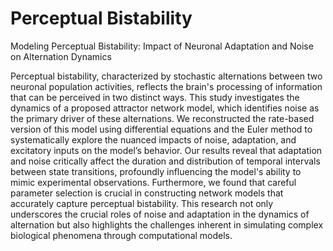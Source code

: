 # Perceptual Bistability
Modeling Perceptual Bistability: Impact of Neuronal Adaptation and Noise on Alternation Dynamics

Perceptual bistability, characterized by stochastic alternations between two neuronal population activities, reflects the brain's processing of information that can be perceived in two distinct ways. This study investigates the dynamics of a proposed attractor network model, which identifies noise as the primary driver of these alternations. We reconstructed the rate-based version of this model using differential equations and the Euler method to systematically explore the nuanced impacts of noise, adaptation, and excitatory inputs on the model’s behavior. Our results reveal that adaptation and noise critically affect the duration and distribution of temporal intervals between state transitions, profoundly influencing the model's ability to mimic experimental observations. Furthermore, we found that careful parameter selection is crucial in constructing network models that accurately capture perceptual bistability. This research not only underscores the crucial roles of noise and adaptation in the dynamics of alternation but also highlights the challenges inherent in simulating complex biological phenomena through computational models.

